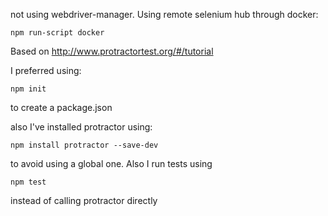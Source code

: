 not using webdriver-manager. Using remote selenium hub through docker:
```
npm run-script docker
```

Based on http://www.protractortest.org/#/tutorial

I preferred using:
```
npm init
```
to create a package.json

also I've installed protractor using:
```
npm install protractor --save-dev
```
to avoid using a global one. Also I run tests using 
```
npm test
```
instead of calling protractor directly
